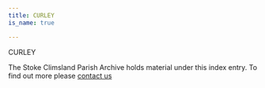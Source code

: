 ```yaml
---
title: CURLEY
is_name: true

---
```


CURLEY


The Stoke Climsland Parish Archive holds material under this index entry. To find out more please [contact us](/contact/)

